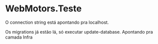# WebMotors.Teste

O connection string está apontando pra localhost.

Os migrations já estão lá, só executar update-database.
Apontando pra camada Infra
